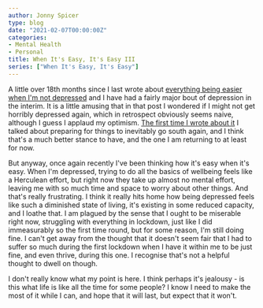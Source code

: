 ```yaml
---
author: Jonny Spicer
type: blog
date: "2021-02-07T00:00:00Z"
categories:
- Mental Health
- Personal
title: When It's Easy, It's Easy III
series: ["When It's Easy, It's Easy"]
---
```

A little over 18th months since I last wrote about [everything being easier when I'm not depressed](/blog/when-its-easy-its-easy-ii) and I have had
a fairly major bout of depression in the interim. It is a little amusing that in that post I wondered if I might not get horribly depressed again, which in retrospect obviously seems
naive, although I guess I applaud my optimism. [The first time I wrote about it](/blog/when-its-easy-its-easy) I talked about preparing for things
to inevitably go south again, and I think that's a much better stance to have, and the one I am returning to at least for now.

But anyway, once again recently I've been thinking how it's easy when it's easy. When I'm depressed, trying to do all the basics of wellbeing feels like a Herculean effort, but right
now they take up almost no mental effort, leaving me with so much time and space to worry about other things. And that's really frustrating. I think it really hits home how being
depressed feels like such a diminished state of living, it's existing in some reduced capacity, and I loathe that. I am plagued by the sense that I ought to be miserable right now,
struggling with everything in lockdown, just like I did immeasurably so the first time round, but for some reason, I'm still doing fine. I can't get away from the thought that it
doesn't seem fair that I had to suffer so much during the first lockdown when I have it within me to be just fine, and even thrive, during this one. I recognise that's not a helpful
thought to dwell on though.

I don't really know what my point is here. I think perhaps it's jealousy - is this what life is like all the time for some people? I know I need to make the most of it while I can,
and hope that it will last, but expect that it won't.
